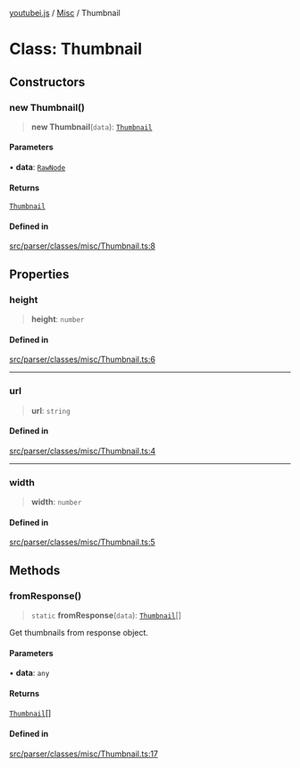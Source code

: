 [youtubei.js](../../../README.md) / [Misc](../README.md) / Thumbnail

# Class: Thumbnail

## Constructors

### new Thumbnail()

> **new Thumbnail**(`data`): [`Thumbnail`](Thumbnail.md)

#### Parameters

• **data**: [`RawNode`](../../APIResponseTypes/type-aliases/RawNode.md)

#### Returns

[`Thumbnail`](Thumbnail.md)

#### Defined in

[src/parser/classes/misc/Thumbnail.ts:8](https://github.com/LuanRT/YouTube.js/blob/4ae0cc5c523a2080e68d6c0c1437c78fe318ea30/src/parser/classes/misc/Thumbnail.ts#L8)

## Properties

### height

> **height**: `number`

#### Defined in

[src/parser/classes/misc/Thumbnail.ts:6](https://github.com/LuanRT/YouTube.js/blob/4ae0cc5c523a2080e68d6c0c1437c78fe318ea30/src/parser/classes/misc/Thumbnail.ts#L6)

***

### url

> **url**: `string`

#### Defined in

[src/parser/classes/misc/Thumbnail.ts:4](https://github.com/LuanRT/YouTube.js/blob/4ae0cc5c523a2080e68d6c0c1437c78fe318ea30/src/parser/classes/misc/Thumbnail.ts#L4)

***

### width

> **width**: `number`

#### Defined in

[src/parser/classes/misc/Thumbnail.ts:5](https://github.com/LuanRT/YouTube.js/blob/4ae0cc5c523a2080e68d6c0c1437c78fe318ea30/src/parser/classes/misc/Thumbnail.ts#L5)

## Methods

### fromResponse()

> `static` **fromResponse**(`data`): [`Thumbnail`](Thumbnail.md)[]

Get thumbnails from response object.

#### Parameters

• **data**: `any`

#### Returns

[`Thumbnail`](Thumbnail.md)[]

#### Defined in

[src/parser/classes/misc/Thumbnail.ts:17](https://github.com/LuanRT/YouTube.js/blob/4ae0cc5c523a2080e68d6c0c1437c78fe318ea30/src/parser/classes/misc/Thumbnail.ts#L17)
